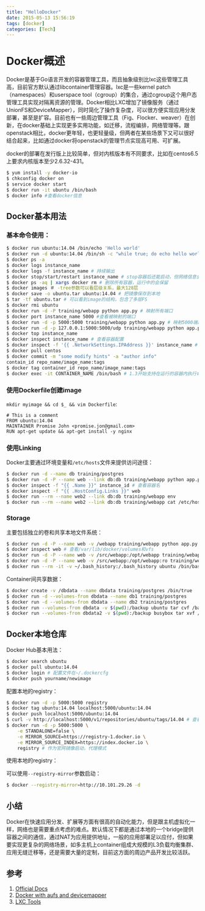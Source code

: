 ```yaml
---
title: "HelloDocker"
date: 2015-05-13 15:56:19
tags: [docker]
categories: [Tech]
---
```


# Docker概述

Docker是基于Go语言开发的容器管理工具，而且抽象级别比lxc这些管理工具高，目前官方默认通过libcontainer管理容器。lxc是一些kernel patch（namespaces）和userspace tool（cgroup）的集合，通过cgroup这个用户态管理工具实现对隔离资源的管理。Docker相比LXC增加了镜像服务（通过UnionFS和DeviceMapper），同时简化了操作复杂度，可以很方便实现应用分发部署，甚至是扩容。目前也有一些周边管理工具（Fig、Flocker、weaver）在创新，在docker基础上实现更多实用功能，如迁移，流程编排，网络管理等。跟openstack相比，docker更年轻，也更轻量级，但两者在某些场景下又可以很好结合起来，比如通过docker将openstack的管理节点实现高可用、可扩展。

docker的部署在发行版上比较简单，但对内核版本有不同要求，比如在centos6.5上要求内核版本至少2.6.32-431。

```bash
$ yum install -y docker-io
$ chkconfig docker on
$ service docker start
$ docker run -it ubuntu /bin/bash
$ docker info #查看docker信息
```

## Docker基本用法

### 基本命令使用：

```bash
$ docker run ubuntu:14.04 /bin/echo 'Hello world'
$ docker run -d ubuntu:14.04 /bin/sh -c "while true; do echo hello world; sleep 1; done" # 后台运行
$ docker ps -a
$ docker logs instance_name
$ docker logs -f instance_name # 持续输出
$ docker stop/start/restart instance_name # stop容器后还能启动，但网络信息会变
$ docker ps -aq | xargs docker rm # 删除所有容器，运行中的会保留
$ docker images ＃ -tree参数可以看层级关系，最大128层
$ docker save -o ubuntu.tar ubuntu:14.04 # 把镜像保存到本地
$ tar -tf ubuntu.tar # 可以看到image的结构，包含了多层FS
$ docker rmi ubuntu
$ docker run -d -P training/webapp python app.py # 映射所有端口
$ docker port instance_name 5000 #查看被映射的端口
$ docker run -d -p 5000:5000 training/webapp python app.py # 映射5000端口
$ docker run -d -p 127.0.0.1:5000:5000/udp training/webapp python app.py # 映射本机UDP端口
$ docker top instance_name
$ docker inspect instance_name # 查看容器配置
$ docker inspect -f '{{ .NetworkSettings.IPAddress }}' instance_name # 查看具体的配置信息，如IP
$ docker pull centos
$ docker commit -m "some modify hints" -a "author info" 
contain_id repo_name/image_name:tags
$ docker tag container_id repo_name/image_name:tags
$ docker exec -it CONTAINER_NAME /bin/bash # 1.3开始支持在运行的容器内执行命令
```

### 使用Dockerfile创建image

`mkdir myimage && cd $_ && vim Dockerfile`:

```
# This is a comment
FROM ubuntu:14.04
MAINTAINER Promise John <promise.jon@gmail.com>
RUN apt-get update && apt-get install -y nginx
```

### 使用Linking

Docker主要通过环境变量和`/etc/hosts`文件来提供访问途径：

```bash
$ docker run -d --name db training/postgres
$ docker run -d -P --name web --link db:db training/webapp python app.py
$ docker inspect -f "{{ .Name }}" instance_id # 查看容器名
$ docker inspect -f "{{ .HostConfig.Links }}" web
$ docker run --rm --name web2 --link db:db training/webapp env
$ docker run --rm --name web2 --link db:db training/webapp cat /etc/hosts
```

### Storage
主要包括独立的卷和共享本地文件系统：

```bash
$ docker run -d -P --name web -v /webapp training/webapp python app.py # volumn不会随容器消失，作为数据独立存在
$ docker inspect web # 查看/var/lib/docker/volumes和vfs
$ docker run -d -P --name web -v /src/webapp:/opt/webapp training/webapp python app.py # 挂载
$ docker run -d -P --name web -v /src/webapp:/opt/webapp:ro training/webapp python app.py # 只读挂载
$ docker run --rm -it -v ~/.bash_history:/.bash_history ubuntu /bin/bash # 只挂载某个文件
```

Container间共享数据：

```bash
$ docker create -v /dbdata --name dbdata training/postgres /bin/true
$ docker run -d --volumes-from dbdata --name db1 training/postgres
$ docker run -d --volumes-from dbdata --name db2 training/postgres
$ docker run --volumes-from dbdata -v $(pwd):/backup ubuntu tar cvf /backup/backup.tar /dbdata # 备份容器数据
$ docker run --volumes-from dbdata2 -v $(pwd):/backup busybox tar xvf /backup/backup.tar # 恢复数据
```


## Docker本地仓库

Docker Hub基本用法：

```bash
$ docker search ubuntu
$ docker pull ubuntu:14.04
$ docker login # 配置文件在~/.dockercfg
$ docker push yourname/newimage
```

配置本地的registry：

```bash
$ docker run -d -p 5000:5000 registry
$ docker tag ubuntu:14.04 localhost:5000/ubuntu:14.04
$ docker push localhost:5000/ubuntu:14.04
$ curl -v http://localhost:5000/v1/repositories/ubuntu/tags/14.04 # 查看image id
$ docker run -d -p 5000:5000 \
    -e STANDALONE=false \
    -e MIRROR_SOURCE=https://registry-1.docker.io \
    -e MIRROR_SOURCE_INDEX=https://index.docker.io \
    registry # 作为官网镜像启动，代理模式
```

使用本地的registry：

可以使用`--registry-mirror`参数启动：

```bash
$ docker --registry-mirror=http://10.101.29.26 -d
```


## 小结

Docker在快速应用分发、扩展等方面有很高的自动化能力，但是跟主机虚拟化一样，网络也是需要重点考虑的难点。默认情况下都是通过本地的一个bridge提供容器之间的通信，通过NAT为应用提供地址，一般的应用部署足以应付，但如果要实现更复杂的网络场景，如多主机上container组成大规模的L3负载均衡集群、应用无缝迁移等，还是需要大量的定制，目前这方面的周边产品开发比较活跃。


## 参考
1. [Official Docs][docker0]
2. [Docker with aufs and devicemapper][docker1]
3. [LXC Tools][docker2]


[docker0]:https://docs.docker.com "Official Docs"
[docker1]:http://www.infoq.com/cn/articles/analysis-of-docker-file-system-aufs-and-devicemapper "Docker fs with aufs and devicemapper"
[docker2]:http://www.ibm.com/developerworks/cn/linux/l-lxc-containers/ "LXC TOOL"